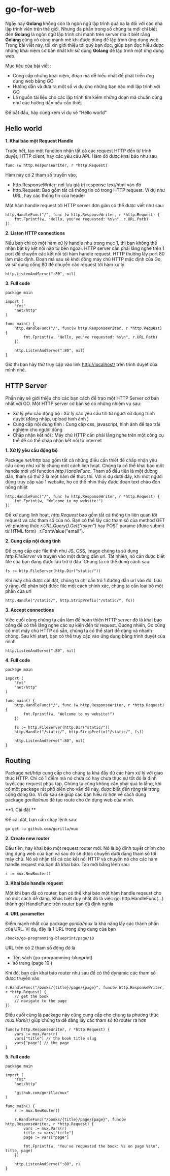 # go-for-web

Ngày nay **Golang** không còn là ngôn ngữ lập trình quá xa lạ đối với các nhà lập trình viên trên thế giới. Nhưng đa phần trong số chúng ta mới chỉ biết đến **Golang** là ngôn ngữ lập trình chỉ mạnh trên server mà ít biết rằng **Golang** cũng vô cùng mạnh mẽ khi được dùng để lập trình ứng dụng web. Trong bài viết này, tôi xin giới thiệu tới quý bạn đọc, giúp bạn đọc hiểu được những khái niệm cơ bản nhất khi sử dụng **Golang** để lập trình một ứng dụng web. 

Mục tiêu của bài viết :

- Cũng cấp nhưng khái niệm, đoạn mã dễ hiểu nhất để phát triển ứng dụng web bằng GO
- Hướng dẫn và đưa ra một số ví dụ cho những bạn nào mới lập trình với GO
- Là nguồn tài liệu cho các lập trình tìm kiếm những đoạn mã chuẩn cũng như các hướng dẫn nếu cần thiết

Để bắt đầu, hãy cùng xem ví dụ về "Hello world"

## Hello world

**1. Khai báo một Request Handle**

Trước hết, tạo một function nhận tất cả các request HTTP đến từ trình duyệt, HTTP client, hay các yêu cầu API. Hàm đó được khai báo như sau

```
func (w http.ResponseWriter, r *http.Request)
```

Hàm này có 2 tham số truyền vào, 

- http.ResponseWriter: nơi lưu giá trị response text/html vào đó
- http.Request: Bao gồm tất cả thông tin có trong HTTP request. Ví dụ như URL, hay các thông tin của header

Một hàm handle request tới HTTP server đơn giản có thể được viết như sau:

```
http.HandleFunc("/", func (w http.ResponseWriter, r *http.Request) {
    fmt.Fprintf(w, "Hello, you've requested: %s\n", r.URL.Path)
})
```

**2. Listen HTTP connections**

Nếu bạn chỉ có một hàm xử lý handle như trong mục 1, thì bạn không thể nhận bất ký kết nối nào từ bên ngoài. HTTP server cần phải lắng nghe trên 1 port để chuyển các kết nối tới hàm handle request. HTTP thường lấy port 80 làm mặc định. Đoạn mã sau sẽ khởi động máy chủ HTTP mặc định của Go, và sử dụng cổng 80 để chuyển các request tới hàm xử lý

```
http.ListenAndServe(":80", nil)

```

**3. Full code**

```
package main

import (
    "fmt"
    "net/http"
)

func main() {
    http.HandleFunc("/", func(w http.ResponseWriter, r *http.Request) {
        fmt.Fprintf(w, "Hello, you've requested: %s\n", r.URL.Path)
    })

    http.ListenAndServe(":80", nil)
}

```

Giờ thì bạn hãy thử truy cập vào link [http://localhost/](http://localhost/) trên trình duyệt của mình nhé. 

## HTTP Server

Phần này sẽ giới thiệu cho các bạn cách để trạo một HTTP Server cơ bản nhất với GO. Một HTTP server cơ bản sẽ có những nhiệm vụ sau: 

- Xử lý yêu cầu động bộ : Xử lý các yêu cầu tới từ người sử dụng trình duyệt (đăng nhập, upload hình ảnh )
- Cung cấp nội dung tĩnh : Cung câp css, javascript, hình ảnh để tạo trải nghiệm cho người dùng 
- Chấp nhận kết nối : Máy chủ HTTP cần phải lắng nghe trên một cổng cụ thể để có thể chập nhận kết nối từ internet

**1. Xử lý yêu cầu động bộ**

Package _net/http_ bao gồm tất cả những điều cần thiết để chấp nhận yêu cầu cũng như xử lý chúng một cách linh hoạt. Chúng ta có thể khai báo một handle mới với function _http.HandleFunc_. Tham số đầu tiên là một đường dẫn, tham số thứ 2 là một hàm để thực thi. Với ví dụ dưới đây, khi một người dùng truy cập vào 1 website, họ có thể nhìn thấy được đoạn text chào đón nồng nhiệt 

```
http.HandleFunc("/", func (w http.ResponseWriter, r *http.Request) {
    fmt.Fprint(w, "Welcome to my website!")
})
```

Để xử dụng linh hoạt, _http.Request_ bao gồm tất cả thông tin liên quan tới request và các tham số của nó. Bạn có thể lấy các tham số của method GET với phướng thức _r.URL.Query().Get("token")_ hay POST parame (được submit từ HTML form) _r.FormValue("email").

**2. Cung cấp nội dung tĩnh**

Để cung cấp các file tĩnh như JS, CSS, image chúng ta sử dụng _http.FileServer_ và truyền vào một đường dẫn url. Tất nhiên, nó cần được biết file của bạn đang được lưu trữ ở đâu. Chúng ta có thể dùng cách sau:

```
fs := http.FileServer(http.Dir("static/"))
```

Khi máy chủ được cài đặt, chúng ta chỉ cần trỏ 1 đường dẫn url vào đó. Lưu ý rằng, để phân biệt được file một cách chính xác, chúng ta cần loại bỏ một phần của url

```
http.Handle("/static/", http.StripPrefix("/static/", fs))
```

**3. Accept connections**

Việc cuối cùng chúng ta cần làm để hoàn thiện HTTP server đó là khai báo cổng để có thể lắng nghe các sự kiện đến từ request. Đương nhiên, Go cũng có một máy chủ HTTP có sẵn, chúng ta có thể start dễ dàng và nhanh chóng. Sau khi start, bạn có thể truy cập vào ứng dụng bằng trình duyệt của mình

```
http.ListenAndServe(":80", nil)
```

**4. Full code**

```
package main

import (
    "fmt"
    "net/http"
)

func main() {
    http.HandleFunc("/", func (w http.ResponseWriter, r *http.Request) {
        fmt.Fprintf(w, "Welcome to my website!")
    })

    fs := http.FileServer(http.Dir("static/"))
    http.Handle("/static/", http.StripPrefix("/static/", fs))

    http.ListenAndServe(":80", nil)
}
```

## Routing

Package _net/http_ cung cấp cho chúng ta khá đầy đủ các hàm xử lý với giao thức HTTP. Chỉ có 1 điểm mà nó chưa có hay chưa thực sự tốt đó là định tuyết các request phức tạp. Chúng ta cũng không cần phải quá lo lắng, khi có một package rất phổ biến cho vấn đề này, được biết đến rộng rãi trong cộng đồng Go. Ví dụ sau sẽ giúp các bạn hiểu rõ hơn về cách dùng package _gorilla/mux_ để tạo route cho ứn dụng web của mình. 

**1. Cài đặt **

Để cài đặt, bạn cần chạy lệnh sau: 

```
go get -u github.com/gorilla/mux
```

**2. Create new router**

Đầu tiên, hay khai báo một request router mới. Nó là bộ đính tuyết chính cho ứng dụng web của bạn và sau đó sẽ được chuyển dưới dạng tham số tới máy chủ. Nó sẽ nhận tất cả các kết nối HTTP và chuyển nó cho các hàm handle request mà bạn đã khai báo. Tạo mới bằng lênh sau: 

```
r := mux.NewRouter()
```

**3. Khai báo handle request**

Một khi bạn đã có router, bạn có thể khai báo một hàm handle reqeust cho nó một cách dễ dàng. Khác biệt duy nhất đó là việc gọi http.HandleFunc(...) thành gọi HandleFunc trên router bạn đã định nghĩa

**4. URL parametter**

Điểm mạnh nhất của package _gorilla/mux_ là khả năng lấy các thành phần của URL. Ví dụ, đây là 1 URL trong ứng dụng của bạn

```
/books/go-programming-blueprint/page/10
```

URL trên có 2 tham số động đó là

- Tên sách (go-programming-blueprint)
- số trang (page 10 )

Khi đó, bạn cần khai báo router như sau để có thế dynamic các tham số được truyền vào

```
r.HandleFunc("/books/{title}/page/{page}", func(w http.ResponseWriter, r *http.Request) {
    // get the book
    // navigate to the page
})
```

Điều cuối cùng là package này cũng cung cấp cho chung ta phương thức _mux.Vars(r)_ giúp chúng ta dễ dàng lấy các tham số từ router ra hơn

```
func(w http.ResponseWriter, r *http.Request) {
    vars := mux.Vars(r)
    vars["title"] // the book title slug
    vars["page"] // the page
}
```

**5. Full code**

```
package main

import (
    "fmt"
    "net/http"

    "github.com/gorilla/mux"
)

func main() {
    r := mux.NewRouter()

    r.HandleFunc("/books/{title}/page/{page}", func(w http.ResponseWriter, r *http.Request) {
        vars := mux.Vars(r)
        title := vars["title"]
        page := vars["page"]

        fmt.Fprintf(w, "You've requested the book: %s on page %s\n", title, page)
    })

    http.ListenAndServe(":80", r)
}
```
